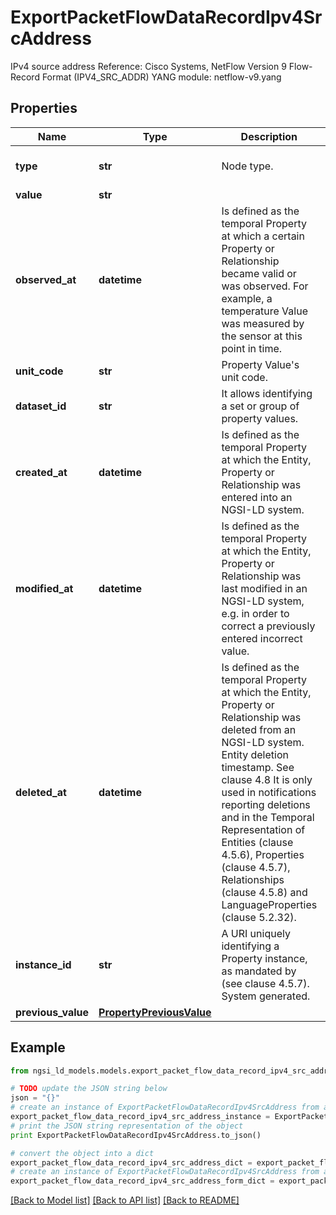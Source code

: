 # ExportPacketFlowDataRecordIpv4SrcAddress

IPv4 source address  Reference: Cisco Systems, NetFlow Version 9 Flow-Record Format (IPV4_SRC_ADDR)  YANG module: netflow-v9.yang 

## Properties

Name | Type | Description | Notes
------------ | ------------- | ------------- | -------------
**type** | **str** | Node type.  | [optional] [default to 'Property']
**value** | **str** |  | 
**observed_at** | **datetime** | Is defined as the temporal Property at which a certain Property or Relationship became valid or was observed. For example, a temperature Value was measured by the sensor at this point in time.  | [optional] 
**unit_code** | **str** | Property Value&#39;s unit code.  | [optional] 
**dataset_id** | **str** | It allows identifying a set or group of property values.  | [optional] 
**created_at** | **datetime** | Is defined as the temporal Property at which the Entity, Property or Relationship was entered into an NGSI-LD system.  | [optional] [readonly] 
**modified_at** | **datetime** | Is defined as the temporal Property at which the Entity, Property or Relationship was last modified in an NGSI-LD system, e.g. in order to correct a previously entered incorrect value.  | [optional] [readonly] 
**deleted_at** | **datetime** | Is defined as the temporal Property at which the Entity, Property or Relationship was deleted from an NGSI-LD system.  Entity deletion timestamp. See clause 4.8 It is only used in notifications reporting deletions and in the Temporal Representation of Entities (clause 4.5.6), Properties (clause 4.5.7), Relationships (clause 4.5.8) and LanguageProperties (clause 5.2.32).  | [optional] [readonly] 
**instance_id** | **str** | A URI uniquely identifying a Property instance, as mandated by (see clause 4.5.7). System generated.  | [optional] [readonly] 
**previous_value** | [**PropertyPreviousValue**](PropertyPreviousValue.md) |  | [optional] 

## Example

```python
from ngsi_ld_models.models.export_packet_flow_data_record_ipv4_src_address import ExportPacketFlowDataRecordIpv4SrcAddress

# TODO update the JSON string below
json = "{}"
# create an instance of ExportPacketFlowDataRecordIpv4SrcAddress from a JSON string
export_packet_flow_data_record_ipv4_src_address_instance = ExportPacketFlowDataRecordIpv4SrcAddress.from_json(json)
# print the JSON string representation of the object
print ExportPacketFlowDataRecordIpv4SrcAddress.to_json()

# convert the object into a dict
export_packet_flow_data_record_ipv4_src_address_dict = export_packet_flow_data_record_ipv4_src_address_instance.to_dict()
# create an instance of ExportPacketFlowDataRecordIpv4SrcAddress from a dict
export_packet_flow_data_record_ipv4_src_address_form_dict = export_packet_flow_data_record_ipv4_src_address.from_dict(export_packet_flow_data_record_ipv4_src_address_dict)
```
[[Back to Model list]](../README.md#documentation-for-models) [[Back to API list]](../README.md#documentation-for-api-endpoints) [[Back to README]](../README.md)


